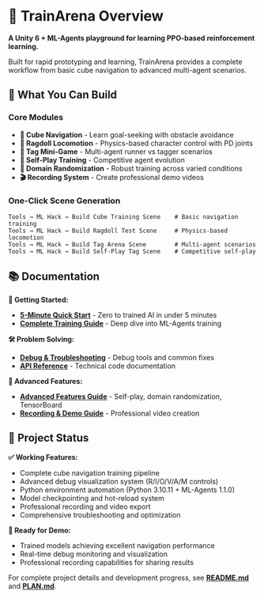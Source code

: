# 🎯 TrainArena Overview

**A Unity 6 + ML-Agents playground for learning PPO-based reinforcement learning.**

Built for rapid prototyping and learning, TrainArena provides a complete workflow from basic cube navigation to advanced multi-agent scenarios.

## 🚀 **What You Can Build**

### Core Modules

- **🎲 Cube Navigation** - Learn goal-seeking with obstacle avoidance
- **🤖 Ragdoll Locomotion** - Physics-based character control with PD joints
- **🏃 Tag Mini-Game** - Multi-agent runner vs tagger scenarios
- **🔄 Self-Play Training** - Competitive agent evolution
- **🎲 Domain Randomization** - Robust training across varied conditions
- **🎬 Recording System** - Create professional demo videos

### One-Click Scene Generation

```
Tools → ML Hack → Build Cube Training Scene    # Basic navigation training
Tools → ML Hack → Build Ragdoll Test Scene     # Physics-based locomotion
Tools → ML Hack → Build Tag Arena Scene        # Multi-agent scenarios
Tools → ML Hack → Build Self-Play Tag Scene    # Competitive self-play
```

## 📚 **Documentation**

**🚀 Getting Started:**

- **[5-Minute Quick Start](QUICK_START.md)** - Zero to trained AI in under 5 minutes
- **[Complete Training Guide](TRAINING_GUIDE.md)** - Deep dive into ML-Agents training

**🛠️ Problem Solving:**

- **[Debug & Troubleshooting](DEBUG_AND_TROUBLESHOOTING.md)** - Debug tools and common fixes
- **[API Reference](API_REFERENCE.md)** - Technical code documentation

**🌟 Advanced Features:**

- **[Advanced Features Guide](ADVANCED_FEATURES.md)** - Self-play, domain randomization, TensorBoard
- **[Recording & Demo Guide](RECORDING_AND_DEMO.md)** - Professional video creation

## 🎯 **Project Status**

**✅ Working Features:**

- Complete cube navigation training pipeline
- Advanced debug visualization system (R/I/O/V/A/M controls)
- Python environment automation (Python 3.10.11 + ML-Agents 1.1.0)
- Model checkpointing and hot-reload system
- Professional recording and video export
- Comprehensive troubleshooting and optimization

**🚀 Ready for Demo:**

- Trained models achieving excellent navigation performance
- Real-time debug monitoring and visualization
- Professional recording capabilities for sharing results

For complete project details and development progress, see **[README.md](../README.md)** and **[PLAN.md](../PLAN.md)**.
